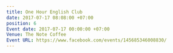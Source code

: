 ```yaml
---
title: One Hour English Club
date: 2017-07-17 08:08:00 +07:00
position: 6
Event date: 2017-07-17 00:00:00 +07:00
Venue: The Note Coffee
Event URL: https://www.facebook.com/events/145685346008830/
---
```


